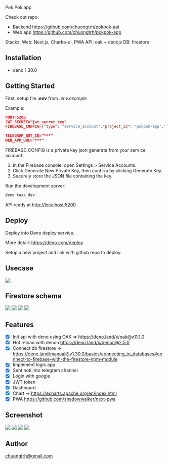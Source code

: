 Pok Pok app

Check out repo:
- Backend https://github.com/chuongtrh/pokpok-api
- Web app https://github.com/chuongtrh/pokpok-app

Stacks:
Web: Next.js, Charka-ui, PWA
API: oak + denojs
DB: firestore

## Installation

 - deno 1.30.0

## Getting Started

First, setup file **.env** from *.env.example*

Example:
```json
PORT=5200
JWT_SECRET="jwt_secret_key"
FIREBASE_CONFIG={"type": "service_account","project_id": "pokpok-app","private_key_id": "8922e72***","private_key": "","client_email": "***@pokpok-app.iam.gserviceaccount.com","client_id": "***","auth_uri": "https://accounts.google.com/o/oauth2/auth","token_uri": "https://oauth2.googleapis.com/token","auth_provider_x509_cert_url": "https://www.googleapis.com/oauth2/v1/certs","client_x509_cert_url": "https://www.googleapis.com/robot/v1/metadata/x509/firebase-adminsdk-xoqfa%40pokpok-app.iam.gserviceaccount.com"}

TELEGRAM_BOT_ID="***"
WEB_APP_URL="***"
```
FIREBASE_CONFIG is a private key json generate from your service account:
1. In the Firebase console, open Settings > Service Accounts.
2. Click Generate New Private Key, then confirm by clicking Generate Key.
3. Securely store the JSON file containing the key.

Run the development server:
```bash
deno task dev
```
API ready at [http://localhost:5200](http://localhost:5200)

## Deploy

Deploy into Deno deploy service.

More detail: https://deno.com/deploy

Setup a new project and link with github repo to deploy.

## Usecase
![](./screenshot/idea.png)

## Firestore schema
![](./screenshot/schema_1.png)
![](./screenshot/schema_2.png)
![](./screenshot/schema_3.png)
![](./screenshot/schema_4.png)

## Features
- [x] Init api with deno using OAK => https://deno.land/x/oak@v11.1.0
- [x] Hot reload with denon https://deno.land/x/denon@2.5.0
- [x] Connect db firestore => https://deno.land/manual@v1.30.0/basics/connecting_to_databases#connect-to-firebase-with-the-firestore-npm-module
- [x] Implement logic app
- [x] Sent noti into telegram channel
- [x] Login with google
- [x] JWT token
- [x] Dashboard
- [x] Chart => https://echarts.apache.org/en/index.html
- [x] PWA https://github.com/shadowwalker/next-pwa

## Screenshot

![](./screenshot/1.png)
![](./screenshot/2.png)
![](./screenshot/3.png)
![](./screenshot/4.png)

## Author
chuongtrh@gmail.com
